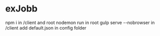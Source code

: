 # exJobb
npm i in /client and root
nodemon run in root
gulp serve --nobrowser in /client
add default.json in config folder

